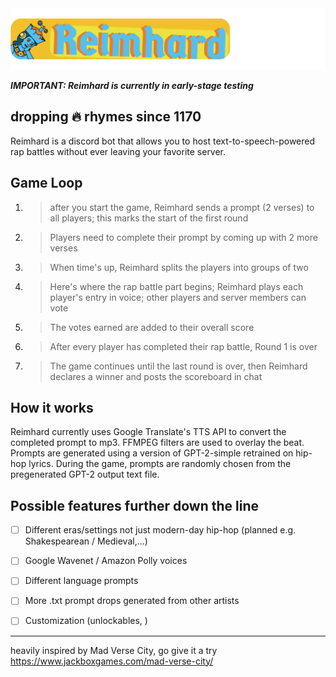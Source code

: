 

<img src="/assets/img/banner.png">


***IMPORTANT: Reimhard is currently in early-stage testing***

## dropping 🔥 rhymes since 1170

Reimhard is a discord bot that allows you to host text-to-speech-powered rap battles without ever leaving your favorite server.


## Game Loop

1.  > after you start the game, Reimhard sends a prompt (2 verses) to all players; this marks the start of the first round
2.  > Players need to complete their prompt by coming up with 2 more verses
3.  > When time's up, Reimhard splits the players into groups of two
4.  > Here's where the rap battle part begins; Reimhard plays each player's entry in voice; other players and server members can vote
5.  > The votes earned are added to their overall score
6.  > After every player has completed their rap battle, Round 1 is over
7.  > The game continues until the last round is over, then Reimhard declares a winner and posts the scoreboard in chat

## How it works

Reimhard currently uses Google Translate's TTS API to convert the completed prompt to mp3. 
FFMPEG filters are used to overlay the beat. 
Prompts are generated using a version of GPT-2-simple retrained on hip-hop lyrics.
During the game, prompts are randomly chosen from the pregenerated GPT-2 output text file.



## Possible features further down the line
- [ ] Different eras/settings not just modern-day hip-hop (planned e.g. Shakespearean / Medieval,...)
- [ ] Google Wavenet / Amazon Polly voices
- [ ] Different language prompts
- [ ] More .txt prompt drops generated from other artists
- [ ] Customization (unlockables, )



___
heavily inspired by Mad Verse City, go give it a try https://www.jackboxgames.com/mad-verse-city/
